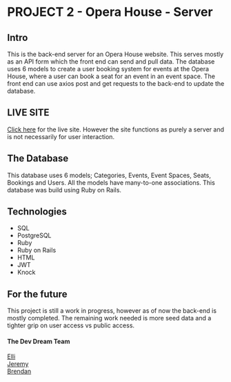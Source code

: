 # PROJECT 2 - Opera House - Server

## Intro
This is the back-end server for an Opera House website. This serves mostly as an API form which the front end can send and pull data. The database uses 6 models to create a user booking system for events at the Opera House, where a user can book a seat for an event in an event space. The front end can use axios post and get requests to the back-end to update the database.

## LIVE SITE
[Click here](https://operahouse-server.herokuapp.com/) for the live site. However the site functions as purely a server and is not necessarily for user interaction.

## The Database
This database uses 6 models; Categories, Events, Event Spaces, Seats, Bookings and Users. All the models have many-to-one associations. This database was build using Ruby on Rails.

## Technologies
- SQL
- PostgreSQL
- Ruby
- Ruby on Rails
- HTML
- JWT
- Knock

## For the future
This project is still a work in progress, however as of now the back-end is mostly completed. The remaining work needed is more seed data and a tighter grip on user access vs public access.

#### The Dev Dream Team

[Elli](https://github.com/ElliMoty)  
[Jeremy](https://github.com/jeremyetzine)  
[Brendan](https://github.com/BrendanShields)
